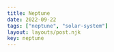```yaml
---
title: Neptune
date: 2022-09-22
tags: ["neptune", "solar-system"]
layout: layouts/post.njk
key: neptune
---
```

